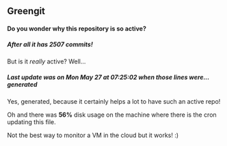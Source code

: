 ## Greengit

#### Do you wonder why this repository is so active?

##### After all it has 2507 commits!

But is it *really* active? Well...

##### Last update was on Mon May 27 at 07:25:02 when those lines were... generated

Yes, generated, because it certainly helps a lot to have such an active repo!

Oh and there was **56%** disk usage on the machine
where there is the cron updating this file.

Not the best way to monitor a VM in the cloud but it works! :)
